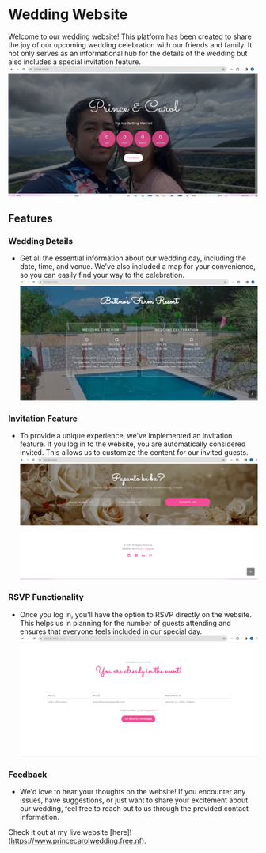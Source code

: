 # Wedding Website

Welcome to our wedding website! This platform has been created to share the joy of our upcoming wedding celebration with our friends and family. It not only serves as an informational hub for the details of the wedding but also includes a special invitation feature.
![Screenshot](public/readme/front.png)

## Features

### Wedding Details

-   Get all the essential information about our wedding day, including the date, time, and venue. We've also included a map for your convenience, so you can easily find your way to the celebration.
    ![Screenshot](public/readme/detail1.png)

### Invitation Feature

-   To provide a unique experience, we've implemented an invitation feature. If you log in to the website, you are automatically considered invited. This allows us to customize the content for our invited guests.
    ![Screenshot](public/readme/invitation.png)

### RSVP Functionality

-   Once you log in, you'll have the option to RSVP directly on the website. This helps us in planning for the number of guests attending and ensures that everyone feels included in our special day.
    ![Screenshot](public/readme/list.png)

### Feedback

-   We'd love to hear your thoughts on the website! If you encounter any issues, have suggestions, or just want to share your excitement about our wedding, feel free to reach out to us through the provided contact information.

Check it out at my live website [here]!(https://www.princecarolwedding.free.nf).
